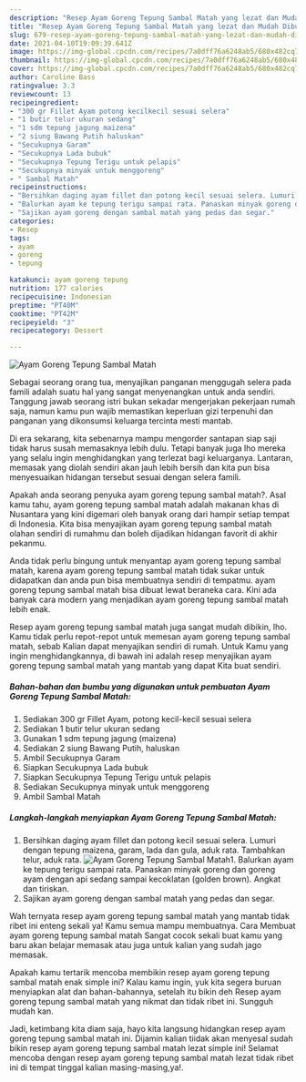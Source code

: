 ```yaml
---
description: "Resep Ayam Goreng Tepung Sambal Matah yang lezat dan Mudah Dibuat"
title: "Resep Ayam Goreng Tepung Sambal Matah yang lezat dan Mudah Dibuat"
slug: 679-resep-ayam-goreng-tepung-sambal-matah-yang-lezat-dan-mudah-dibuat
date: 2021-04-10T19:09:39.641Z
image: https://img-global.cpcdn.com/recipes/7a0dff76a6248ab5/680x482cq70/ayam-goreng-tepung-sambal-matah-foto-resep-utama.jpg
thumbnail: https://img-global.cpcdn.com/recipes/7a0dff76a6248ab5/680x482cq70/ayam-goreng-tepung-sambal-matah-foto-resep-utama.jpg
cover: https://img-global.cpcdn.com/recipes/7a0dff76a6248ab5/680x482cq70/ayam-goreng-tepung-sambal-matah-foto-resep-utama.jpg
author: Caroline Bass
ratingvalue: 3.3
reviewcount: 13
recipeingredient:
- "300 gr Fillet Ayam potong kecilkecil sesuai selera"
- "1 butir telur ukuran sedang"
- "1 sdm tepung jagung maizena"
- "2 siung Bawang Putih haluskan"
- "Secukupnya Garam"
- "Secukupnya Lada bubuk"
- "Secukupnya Tepung Terigu untuk pelapis"
- "Secukupnya minyak untuk menggoreng"
- " Sambal Matah"
recipeinstructions:
- "Bersihkan daging ayam fillet dan potong kecil sesuai selera. Lumuri dengan tepung maizena, garam, lada dan gula, aduk rata. Tambahkan telur, aduk rata."
- "Balurkan ayam ke tepung terigu sampai rata. Panaskan minyak goreng dan goreng ayam dengan api sedang sampai kecoklatan (golden brown). Angkat dan tiriskan."
- "Sajikan ayam goreng dengan sambal matah yang pedas dan segar."
categories:
- Resep
tags:
- ayam
- goreng
- tepung

katakunci: ayam goreng tepung 
nutrition: 177 calories
recipecuisine: Indonesian
preptime: "PT40M"
cooktime: "PT42M"
recipeyield: "3"
recipecategory: Dessert

---
```



![Ayam Goreng Tepung Sambal Matah](https://img-global.cpcdn.com/recipes/7a0dff76a6248ab5/680x482cq70/ayam-goreng-tepung-sambal-matah-foto-resep-utama.jpg)

Sebagai seorang orang tua, menyajikan panganan menggugah selera pada famili adalah suatu hal yang sangat menyenangkan untuk anda sendiri. Tanggung jawab seorang istri bukan sekadar mengerjakan pekerjaan rumah saja, namun kamu pun wajib memastikan keperluan gizi terpenuhi dan panganan yang dikonsumsi keluarga tercinta mesti mantab.

Di era  sekarang, kita sebenarnya mampu mengorder santapan siap saji tidak harus susah memasaknya lebih dulu. Tetapi banyak juga lho mereka yang selalu ingin menghidangkan yang terlezat bagi keluarganya. Lantaran, memasak yang diolah sendiri akan jauh lebih bersih dan kita pun bisa menyesuaikan hidangan tersebut sesuai dengan selera famili. 



Apakah anda seorang penyuka ayam goreng tepung sambal matah?. Asal kamu tahu, ayam goreng tepung sambal matah adalah makanan khas di Nusantara yang kini digemari oleh banyak orang dari hampir setiap tempat di Indonesia. Kita bisa menyajikan ayam goreng tepung sambal matah olahan sendiri di rumahmu dan boleh dijadikan hidangan favorit di akhir pekanmu.

Anda tidak perlu bingung untuk menyantap ayam goreng tepung sambal matah, karena ayam goreng tepung sambal matah tidak sukar untuk didapatkan dan anda pun bisa membuatnya sendiri di tempatmu. ayam goreng tepung sambal matah bisa dibuat lewat beraneka cara. Kini ada banyak cara modern yang menjadikan ayam goreng tepung sambal matah lebih enak.

Resep ayam goreng tepung sambal matah juga sangat mudah dibikin, lho. Kamu tidak perlu repot-repot untuk memesan ayam goreng tepung sambal matah, sebab Kalian dapat menyajikan sendiri di rumah. Untuk Kamu yang ingin menghidangkannya, di bawah ini adalah resep menyajikan ayam goreng tepung sambal matah yang mantab yang dapat Kita buat sendiri.

<!--inarticleads1-->

##### Bahan-bahan dan bumbu yang digunakan untuk pembuatan Ayam Goreng Tepung Sambal Matah:

1. Sediakan 300 gr Fillet Ayam, potong kecil-kecil sesuai selera
1. Sediakan 1 butir telur ukuran sedang
1. Gunakan 1 sdm tepung jagung (maizena)
1. Sediakan 2 siung Bawang Putih, haluskan
1. Ambil Secukupnya Garam
1. Siapkan Secukupnya Lada bubuk
1. Siapkan Secukupnya Tepung Terigu untuk pelapis
1. Sediakan Secukupnya minyak untuk menggoreng
1. Ambil  Sambal Matah




<!--inarticleads2-->

##### Langkah-langkah menyiapkan Ayam Goreng Tepung Sambal Matah:

1. Bersihkan daging ayam fillet dan potong kecil sesuai selera. Lumuri dengan tepung maizena, garam, lada dan gula, aduk rata. Tambahkan telur, aduk rata.
<img src="https://img-global.cpcdn.com/steps/bac879d861521cf6/160x128cq70/ayam-goreng-tepung-sambal-matah-langkah-memasak-1-foto.jpg" alt="Ayam Goreng Tepung Sambal Matah">1. Balurkan ayam ke tepung terigu sampai rata. Panaskan minyak goreng dan goreng ayam dengan api sedang sampai kecoklatan (golden brown). Angkat dan tiriskan.
1. Sajikan ayam goreng dengan sambal matah yang pedas dan segar.




Wah ternyata resep ayam goreng tepung sambal matah yang mantab tidak ribet ini enteng sekali ya! Kamu semua mampu membuatnya. Cara Membuat ayam goreng tepung sambal matah Sangat cocok sekali buat kamu yang baru akan belajar memasak atau juga untuk kalian yang sudah jago memasak.

Apakah kamu tertarik mencoba membikin resep ayam goreng tepung sambal matah enak simple ini? Kalau kamu ingin, yuk kita segera buruan menyiapkan alat dan bahan-bahannya, setelah itu bikin deh Resep ayam goreng tepung sambal matah yang nikmat dan tidak ribet ini. Sungguh mudah kan. 

Jadi, ketimbang kita diam saja, hayo kita langsung hidangkan resep ayam goreng tepung sambal matah ini. Dijamin kalian tiidak akan menyesal sudah bikin resep ayam goreng tepung sambal matah lezat simple ini! Selamat mencoba dengan resep ayam goreng tepung sambal matah lezat tidak ribet ini di tempat tinggal kalian masing-masing,ya!.

